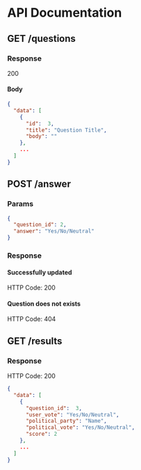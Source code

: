 # API Documentation

## GET /questions
 
### Response
200
#### Body
```json
{
  "data": [
    {
      "id":  3,
      "title": "Question Title", 
      "body": ""
    },
    ...
  ]
}
```

## POST /answer
### Params
```json
{
  "question_id": 2, 
  "answer": "Yes/No/Neutral"
}
```
### Response
#### Successfully updated
HTTP Code: 200
#### Question does not exists
HTTP Code: 404


## GET /results
### Response
HTTP Code: 200
```json
{
  "data": [
    {
      "question_id":  3,
      "user_vote": "Yes/No/Neutral", 
      "political_party": "Name",
      "political_vote": "Yes/No/Neutral",
      "score": 2
    },
    ... 
  ]
}
```




